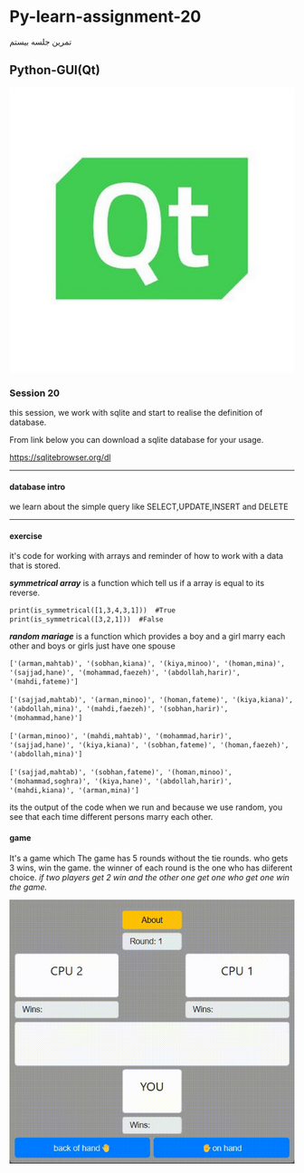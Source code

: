 # Py-learn-assignment-20
تمرین جلسه بیستم
## Python-GUI(Qt)

![GUI](assets/GUI.jpg)

### Session 20

<p>this session, we work with sqlite and start to realise the definition of database.</p>
<p>From link below you can download a sqlite database for your usage.</p>

https://sqlitebrowser.org/dl

---

#### database intro

<p>we learn about the simple query like SELECT,UPDATE,INSERT and DELETE</p>

---

#### exercise

<p>it's code for working with arrays and reminder of how to work with a data that is stored.</p>

<p><b><i>symmetrical array</b></i> is a function which tell us if a array is equal to its reverse.</p>

```
print(is_symmetrical([1,3,4,3,1]))  #True
print(is_symmetrical([3,2,1]))  #False
```

<p><b><i>random mariage</b></i> is a function which provides a boy and a girl marry each other and boys or girls just have one spouse</p>

```
['(arman,mahtab)', '(sobhan,kiana)', '(kiya,minoo)', '(homan,mina)', '(sajjad,hane)', '(mohammad,faezeh)', '(abdollah,harir)', '(mahdi,fateme)']

['(sajjad,mahtab)', '(arman,minoo)', '(homan,fateme)', '(kiya,kiana)', '(abdollah,mina)', '(mahdi,faezeh)', '(sobhan,harir)', '(mohammad,hane)']

['(arman,minoo)', '(mahdi,mahtab)', '(mohammad,harir)', '(sajjad,hane)', '(kiya,kiana)', '(sobhan,fateme)', '(homan,faezeh)', '(abdollah,mina)']

['(sajjad,mahtab)', '(sobhan,fateme)', '(homan,minoo)', '(mohammad,soghra)', '(kiya,hane)', '(abdollah,harir)', '(mahdi,kiana)', '(arman,mina)']

```

<p>its the output of the code when we run and because we use random, you see that each time different persons marry each other.</p>

#### game

<p>It's a game which The game has 5 rounds without the tie rounds. who gets 3 wins, win the game. the winner of each round is the one who has diiferent choice. <i>if two players get 2 win and the other one get one who get one win the game.</p>

![gif](exercise!/game/assets/ro-posht-game.gif)